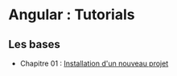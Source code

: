 # Angular : Tutorials

## Les bases

- Chapitre 01 : [Installation d'un nouveau projet](https://github.com/OSW3-Campus/Angular-tutorials/tree/chapter-01)